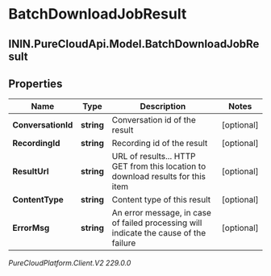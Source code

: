 # BatchDownloadJobResult

## ININ.PureCloudApi.Model.BatchDownloadJobResult

## Properties

|Name | Type | Description | Notes|
|------------ | ------------- | ------------- | -------------|
| **ConversationId** | **string** | Conversation id of the result | [optional] |
| **RecordingId** | **string** | Recording id of the result | [optional] |
| **ResultUrl** | **string** | URL of results... HTTP GET from this location to download results for this item | [optional] |
| **ContentType** | **string** | Content type of this result | [optional] |
| **ErrorMsg** | **string** | An error message, in case of failed processing will indicate the cause of the failure | [optional] |



_PureCloudPlatform.Client.V2 229.0.0_
